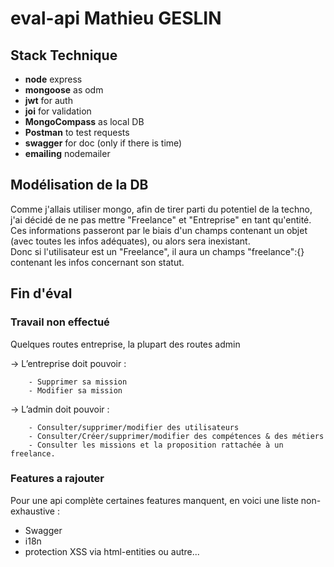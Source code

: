 # eval-api Mathieu GESLIN

## Stack Technique

- **node** express
- **mongoose** as odm
- **jwt** for auth
- **joi** for validation
- **MongoCompass** as local DB
- **Postman** to test requests
- **swagger** for doc (only if there is time) 
- **emailing** nodemailer

## Modélisation de la DB

Comme j'allais utiliser mongo, afin de tirer parti du potentiel de la techno, j'ai décidé de ne pas mettre "Freelance" et "Entreprise" en tant qu'entité.  
Ces informations passeront par le biais d'un champs contenant un objet (avec toutes les infos adéquates), ou alors sera inexistant.  
Donc si l'utilisateur est un "Freelance", il aura un champs "freelance":{} contenant les infos concernant son statut.

## Fin d'éval

### Travail non effectué

Quelques routes entreprise, la plupart des routes admin

-> L’entreprise doit pouvoir : 

        - Supprimer sa mission
        - Modifier sa mission


-> L’admin doit pouvoir :

        - Consulter/supprimer/modifier des utilisateurs
        - Consulter/Créer/supprimer/modifier des compétences & des métiers
        - Consulter les missions et la proposition rattachée à un freelance.

### Features a rajouter

Pour une api complète certaines features manquent, en voici une liste non-exhaustive :
- Swagger
- i18n
- protection XSS via html-entities ou autre...